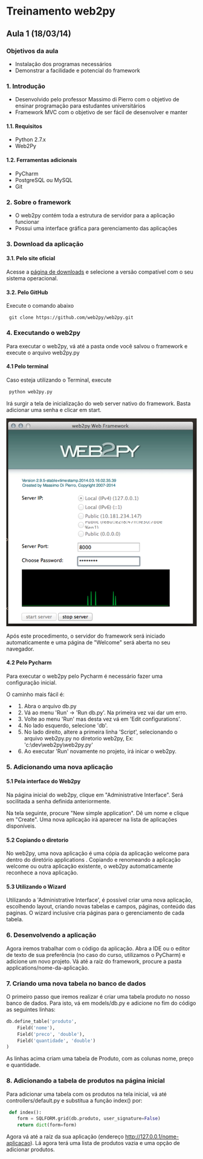 # Treinamento web2py

## Aula 1 (18/03/14)

### Objetivos da aula

- Instalação dos programas necessários
- Demonstrar a facilidade e potencial do framework

### 1. Introdução
- Desenvolvido pelo professor Massimo di Pierro com o objetivo de ensinar programação para estudantes universitários
- Framework MVC com o objetivo de ser fácil de desenvolver e manter

#### 1.1. Requisitos

- Python 2.7.x
- Web2Py

#### 1.2. Ferramentas adicionais

- PyCharm
- PostgreSQL ou MySQL
- Git

### 2. Sobre o framework

- O web2py contém toda a estrutura de servidor para a aplicação funcionar
- Possui uma interface gráfica para gerenciamento das aplicações

### 3. Download da aplicação

#### 3.1. Pelo site oficial
Acesse a [página de downloads](http://www.web2py.com/init/default/download) e selecione a versão compatível com o seu sistema operacional.

#### 3.2. Pelo GitHub
Execute o comando abaixo
```
 git clone https://github.com/web2py/web2py.git
 ```

### 4. Executando o web2py
Para executar o web2py, vá até a pasta onde você salvou o framework e execute o arquivo web2py.py

#### 4.1 Pelo terminal
Caso esteja utilizando o Terminal, execute
```python
 python web2py.py
 ```

Irá surgir a tela de inicialização do web server nativo do framework. Basta adicionar uma senha e clicar em start.

 ![Tela de inicialização do servidor](img/interface_servidor.png)

Após este procedimento, o servidor do framework será iniciado automaticamente e uma página de "Welcome" será aberta no seu navegador.

#### 4.2 Pelo Pycharm

Para executar o web2py pelo Pycharm é necessário fazer uma configuração inicial.

O caminho mais fácil é:
- 1. Abra o arquivo db.py
- 2. Vá ao menu 'Run' -> 'Run db.py'. Na primeira vez vai dar um erro.
- 3. Volte ao menu 'Run' mas desta vez vá em 'Edit configurations'.
- 4. No lado esquerdo, selecione 'db'.
- 5. No lado direito, altere a primeira linha 'Script', selecionando o arquivo web2py.py no diretorio web2py, Ex: 'c:\dev\web2py\web2py.py'
- 6. Ao executar 'Run' novamente no projeto, irá inicar o web2py.

### 5. Adicionando uma nova aplicação

#### 5.1 Pela interface do Web2py
Na página inicial do web2py, clique em "Administrative Interface". Será socilitada a senha definida anteriormente.

Na tela seguinte, procure "New simple application". Dê um nome e clique em "Create". Uma nova aplicação irá aparecer na lista de aplicações disponíveis.

#### 5.2 Copiando o diretorio

No web2py, uma nova aplicação é uma cópia da aplicação welcome para dentro do diretório applications . Copiando e renomeando a aplicação welcome ou outra aplicação existente, o web2py automaticamente reconhece a nova aplicação.

#### 5.3 Utilizando o Wizard

Utilizando a 'Administrative Interface', é possível criar uma nova aplicação, escolhendo layout, criando novas tabelas e campos, páginas, conteúdo das paginas. O wizard inclusive cria páginas para o gerenciamento de cada tabela.



### 6. Desenvolvendo a aplicação
Agora iremos trabalhar com o código da aplicação. Abra a IDE ou o editor de texto de sua preferência (no caso do curso, utilizamos o PyCharm) e adicione um novo projeto. Vá até a raíz do framework, procure a pasta applications/nome-da-aplicação.

### 7. Criando uma nova tabela no banco de dados
O primeiro passo que iremos realizar é criar uma tabela produto no nosso banco de dados. Para isto, vá em models/db.py e adicione no fim do código as seguintes linhas:

```python
db.define_table('produto',
    Field('nome'),
    Field('preco', 'double'),
    Field('quantidade', 'double')
)
 ```
 As linhas acima criam uma tabela de Produto, com as colunas nome, preço e quantidade.

 ### 8. Adicionando a tabela de produtos na página inicial
 Para adicionar uma tabela com os produtos na tela inicial, vá até  controllers/default.py e substitua a função index() por:

```python
 def index():
    form = SQLFORM.grid(db.produto, user_signature=False)
    return dict(form=form)
```

Agora vá até a raíz da sua aplicação (endereço http://127.0.0.1/nome-aplicacao). Lá agora terá uma lista de produtos vazia e uma opção de adicionar produtos.
